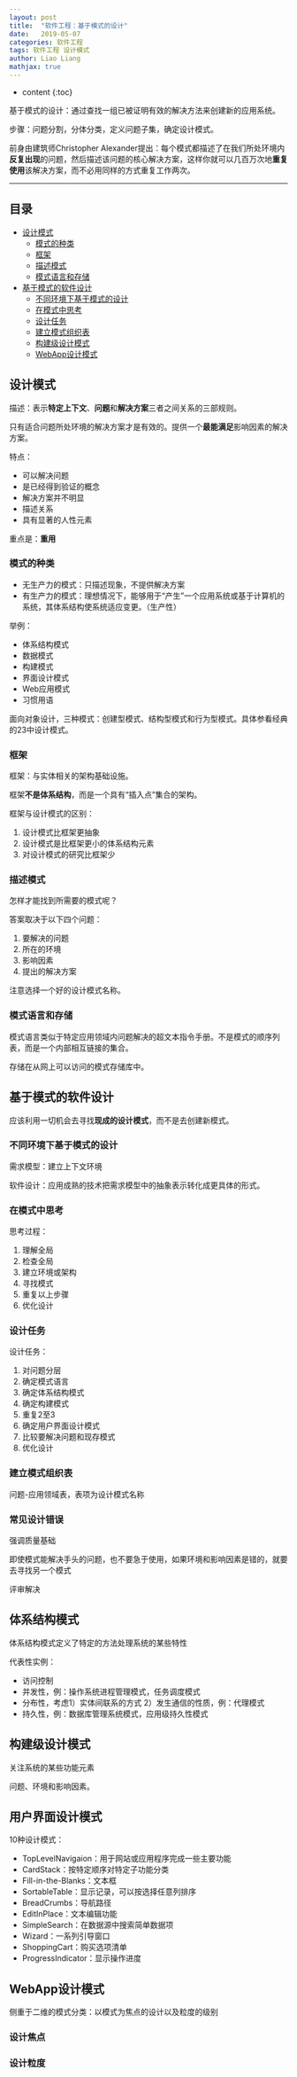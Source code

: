 ```yaml
---
layout: post
title:  "软件工程：基于模式的设计"
date:   2019-05-07
categories: 软件工程
tags: 软件工程 设计模式
author: Liao Liang
mathjax: true
---
```


* content
{:toc}

基于模式的设计：通过查找一组已被证明有效的解决方法来创建新的应用系统。

步骤：问题分割，分体分类，定义问题子集，确定设计模式。

前身由建筑师Christopher Alexander提出：每个模式都描述了在我们所处环境内**反复出现**的问题，然后描述该问题的核心解决方案，这样你就可以几百万次地**重复使用**该解决方案，而不必用同样的方式重复工作两次。

--- --- ---

## 目录

* [设计模式](#设计模式)
  * [模式的种类](#模式的种类)
  * [框架](#框架)
  * [描述模式](#描述模式)
  * [模式语言和存储](#模式语言和存储)
* [基于模式的软件设计](#基于模式的软件设计)
  * [不同环境下基于模式的设计](#不同环境下基于模式的设计)
  * [在模式中思考](#在模式中思考)
  * [设计任务](#设计任务)
  * [建立模式组织表](#建立模式组织表)
  * [构建级设计模式](#构建级设计模式)
  * [WebApp设计模式](#WebApp设计模式)

## 设计模式

描述：表示**特定上下文**、**问题**和**解决方案**三者之间关系的三部规则。

只有适合问题所处环境的解决方案才是有效的。提供一个**最能满足**影响因素的解决方案。

特点：

* 可以解决问题
* 是已经得到验证的概念
* 解决方案并不明显
* 描述关系
* 具有显著的人性元素

重点是：**重用**

### 模式的种类

* 无生产力的模式：只描述现象，不提供解决方案
* 有生产力的模式：理想情况下，能够用于“产生”一个应用系统或基于计算机的系统，其体系结构使系统适应变更。（生产性）

举例：

* 体系结构模式
* 数据模式
* 构建模式
* 界面设计模式
* Web应用模式
* 习惯用语

面向对象设计，三种模式：创建型模式、结构型模式和行为型模式。具体参看经典的23中设计模式。

### 框架

框架：与实体相关的架构基础设施。

框架**不是体系结构**，而是一个具有“插入点”集合的架构。

框架与设计模式的区别：

1. 设计模式比框架更抽象
2. 设计模式是比框架更小的体系结构元素
3. 对设计模式的研究比框架少

### 描述模式

怎样才能找到所需要的模式呢？

答案取决于以下四个问题：

1. 要解决的问题
2. 所在的环境
3. 影响因素
4. 提出的解决方案

注意选择一个好的设计模式名称。

### 模式语言和存储

模式语言类似于特定应用领域内问题解决的超文本指令手册。不是模式的顺序列表，而是一个内部相互链接的集合。

存储在从网上可以访问的模式存储库中。

## 基于模式的软件设计

应该利用一切机会去寻找**现成的设计模式**，而不是去创建新模式。

### 不同环境下基于模式的设计

需求模型：建立上下文环境

软件设计：应用成熟的技术把需求模型中的抽象表示转化成更具体的形式。

### 在模式中思考

思考过程：

1. 理解全局
2. 检查全局
3. 建立环境或架构
4. 寻找模式
5. 重复以上步骤
6. 优化设计

### 设计任务

设计任务：

1. 对问题分层
2. 确定模式语言
3. 确定体系结构模式
4. 确定构建模式
5. 重复2至3
6. 确定用户界面设计模式
7. 比较要解决问题和现存模式
8. 优化设计

### 建立模式组织表

问题-应用领域表，表项为设计模式名称

### 常见设计错误

强调质量基础

即使模式能解决手头的问题，也不要急于使用，如果环境和影响因素是错的，就要去寻找另一个模式

评审解决

## 体系结构模式

体系结构模式定义了特定的方法处理系统的某些特性

代表性实例：

* 访问控制
* 并发性，例：操作系统进程管理模式，任务调度模式
* 分布性，考虑1）实体间联系的方式 2）发生通信的性质，例：代理模式
* 持久性，例：数据库管理系统模式，应用级持久性模式

## 构建级设计模式

关注系统的某些功能元素

问题、环境和影响因素。

## 用户界面设计模式

10种设计模式：

* TopLevelNavigaion：用于网站或应用程序完成一些主要功能
* CardStack：按特定顺序对特定子功能分类
* Fill-in-the-Blanks：文本框
* SortableTable：显示记录，可以按选择任意列排序
* BreadCrumbs：导航路径
* EditInPlace：文本编辑功能
* SimpleSearch：在数据源中搜索简单数据项
* Wizard：一系列引导窗口
* ShoppingCart：购买选项清单
* ProgressIndicator：显示操作进度

## WebApp设计模式

侧重于二维的模式分类：以模式为焦点的设计以及粒度的级别

### 设计焦点

### 设计粒度